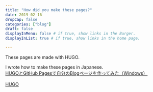 ```yaml
---
title: "How did you make these pages?"
date: 2019-02-16
dropCap: false
categories: ["blog"]
draft: false
displayInMenu: false # if true, show links in the Burger.
displayInList: true # if true, show links in the home page.

---
```

These pages are made with HUGO.
<!--how did you-->
<!--more-->
I wrote how to make these pages in Japanese.<br>
[HUGOとGitHub Pagesで自分のBlogページを作ってみた（Windows）](https://qiita.com/Blank71/items/88a6c76ca9e162af73fe)<br>
<br>
[HUGO](https://gohugo.io/)
